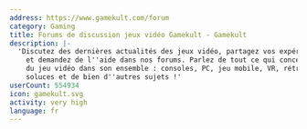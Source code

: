 ```yaml
---
address: https://www.gamekult.com/forum
category: Gaming
title: Forums de discussion jeux vidéo Gamekult - Gamekult
description: |-
  'Discutez des dernières actualités des jeux vidéo, partagez vos expériences de jeu
    et demandez de l''aide dans nos forums. Parlez de tout ce qui concerne l''univers
    du jeu vidéo dans son ensemble : consoles, PC, jeu mobile, VR, rétrogaming, tips,
    soluces et de bien d''autres sujets !'
userCount: 554934
icon: gamekult.svg
activity: very high
language: fr
---
```


